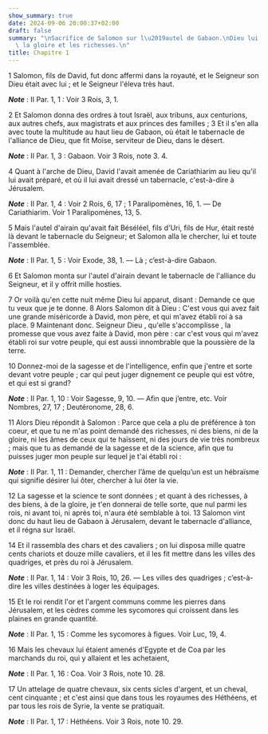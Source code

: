 ```yaml
---
show_summary: true
date: 2024-09-06 20:00:37+02:00
draft: false
summary: "\nSacrifice de Salomon sur l\u2019autel de Gabaon.\nDieu lui donne la sagesse,\
  \ la gloire et les richesses.\n"
title: Chapitre 1
---
```





1 Salomon, fils de David, fut donc affermi dans la royauté, et le Seigneur son Dieu était avec lui ; et le Seigneur l'éleva très haut.

***Note*** :  II Par. 1, 1 : Voir 3 Rois, 3, 1.


2 Et Salomon donna des ordres à tout Israël, aux tribuns, aux centurions, aux autres chefs, aux magistrats et aux princes des familles ; 3 Et il s'en alla avec toute la multitude au haut lieu de Gabaon, où était le tabernacle de l'alliance de Dieu, que fit Moïse, serviteur de Dieu, dans le désert.

***Note*** :  II Par. 1, 3 : Gabaon. Voir 3 Rois, note 3. 4.

4 Quant à l'arche de Dieu, David l'avait amenée de Cariathiarim au lieu qu'il lui avait préparé, et où il lui avait dressé un tabernacle, c'est-à-dire à Jérusalem.

***Note*** :  II Par. 1, 4 : Voir 2 Rois, 6, 17 ; 1 Paralipomènes, 16, 1. ― De Cariathiarim. Voir 1 Paralipomènes, 13, 5.

5 Mais l'autel d'airain qu'avait fait Béséléel, fils d'Uri, fils de Hur, était resté là devant le tabernacle du Seigneur; et Salomon alla le chercher, lui et toute l'assemblée.

***Note*** :  II Par. 1, 5 : Voir Exode, 38, 1. ― Là ; c’est-à-dire Gabaon.

6 Et Salomon monta sur l'autel d'airain devant le tabernacle de l'alliance du Seigneur, et il y offrit mille hosties.


7 Or voilà qu'en cette nuit même Dieu lui apparut, disant : Demande ce que tu veux que je te donne. 8 Alors Salomon dit à Dieu : C'est vous qui avez fait une grande miséricorde à David, mon père, et qui m'avez établi roi à sa place. 9 Maintenant donc. Seigneur Dieu , qu'elle s'accomplisse , la promesse que vous avez faite à David, mon père : car c'est vous qui m'avez établi roi sur votre peuple, qui est aussi innombrable que la poussière de la terre.

10 Donnez-moi de la sagesse et de l'intelligence, enfin que j'entre et sorte devant votre peuple ; car qui peut juger dignement ce peuple qui est vôtre, et qui est si grand?

***Note*** :  II Par. 1, 10 : Voir Sagesse, 9, 10. ― Afin que j’entre, etc. Voir Nombres, 27, 17 ; Deutéronome, 28, 6.


11 Alors Dieu répondit à Salomon : Parce que cela a plu de préférence à ton coeur, et que tu ne m'as point demandé des richesses, ni des biens, ni de la gloire, ni les âmes de ceux qui te haïssent, ni des jours de vie très nombreux ; mais que tu as demandé de la sagesse et de la science, afin que tu puisses juger mon peuple sur lequel je t'ai établi roi :

***Note*** :  II Par. 1, 11 : Demander, chercher l’âme de quelqu’un est un hébraïsme qui signifie désirer lui ôter, chercher à lui ôter la vie.

12 La sagesse et la science te sont données ; et quant à des richesses, à des biens, à de la gloire, je t'en donnerai de telle sorte, que nul parmi les rois, ni avant toi, ni après toi, n'aura été semblable à toi. 13 Salomon vint donc du haut lieu de Gabaon à Jérusalem, devant le tabernacle d'alliance, et il régna sur Israël.


14 Et il rassembla des chars et des cavaliers ; on lui disposa mille quatre cents chariots et douze mille cavaliers, et il les fit mettre dans les villes des quadriges, et près du roi à Jérusalem.

***Note*** :  II Par. 1, 14 : Voir 3 Rois, 10, 26. ― Les villes des quadriges ; c’est-à-dire les villes destinées à loger les équipages.

15 Et le roi rendit l'or et l'argent communs comme les pierres dans Jérusalem, et les cèdres comme les sycomores qui croissent dans les plaines en grande quantité.

***Note*** :  II Par. 1, 15 : Comme les sycomores à figues. Voir Luc, 19, 4.

16 Mais les chevaux lui étaient amenés d'Egypte et de Coa par les marchands du roi, qui y allaient et les achetaient,

***Note*** :  II Par. 1, 16 : Coa. Voir 3 Rois, note 10. 28.

17 Un attelage de quatre chevaux, six cents sicles d'argent, et un cheval, cent cinquante ; et c'est ainsi que dans tous les royaumes des Héthéens, et par tous les rois de Syrie, la vente se pratiquait.

***Note*** :  II Par. 1, 17 : Héthéens. Voir 3 Rois, note 10. 29.


